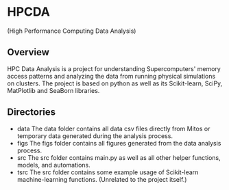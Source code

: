 # HPCDA
(High Performance Computing Data Analysis)

Overview
--------------
HPC Data Analysis is a project for understanding Supercomputers' memory access patterns and analyzing the data from running physical simulations on clusters. The project is based on python as well as its Scikit-learn, SciPy, MatPlotlib and SeaBorn libraries.

Directories
--------------
- data
  The data folder contains all data csv files directly from Mitos or temporary data generated during the analysis process.
- figs
  The figs folder contains all figures generated from the data analysis process.
- src
  The src folder contains main.py as well as all other helper functions, models, and automations.
- tsrc
  The src folder contains some example usage of Scikit-learn machine-learning functions. (Unrelated to the project itself.)
